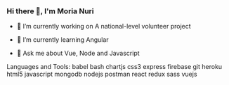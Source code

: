 ### Hi there 👋, I'm Moria Nuri

- 🔭 I’m currently working on A national-level volunteer project
- 🌱 I’m currently learning Angular

- 💬 Ask me about  Vue, Node and Javascript


Languages and Tools:
babel bash chartjs css3 express firebase git heroku html5 javascript  mongodb nodejs postman  react redux sass vuejs 

